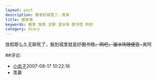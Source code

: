 ```yaml
---
layout: post
description: 搬家到城里了，真爽
title: 搬家咯
keywords: 搬家 放假 无聊 溜冰场 图书馆 网吧
category: diary
---
```

放假那么久无聊死了，搬到城里就是好~~图书馆，网吧，溜冰场随便逛~~~爽呵 

##评论:
- [小岚子](http://user.qzone.qq.com/347123766)<time>2007-08-17 10:22:16</time>
- 羡慕
